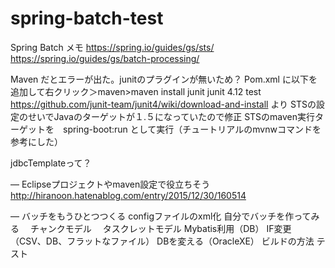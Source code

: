 # spring-batch-test

Spring Batch メモ
https://spring.io/guides/gs/sts/
https://spring.io/guides/gs/batch-processing/

Maven だとエラーが出た。junitのプラグインが無いため？
Pom.xml に以下を追加して右クリック＞maven>maven install
        <dependency>
  <groupId>junit</groupId>
  <artifactId>junit</artifactId>
  <version>4.12</version>
  <scope>test</scope>
</dependency>
https://github.com/junit-team/junit4/wiki/download-and-install  より
STSの設定のせいでJavaのターゲットが１.５になっていたので修正
STSのmaven実行ターゲットを　spring-boot:run として実行（チュートリアルのmvnwコマンドを参考にした）

jdbcTemplateって？


—
Eclipseプロジェクトやmaven設定で役立ちそう
http://hiranoon.hatenablog.com/entry/2015/12/30/160514


—
バッチをもうひとつつくる
configファイルのxml化
自分でバッチを作ってみる
　チャンクモデル
　タスクレットモデル
Mybatis利用（DB）
IF変更（CSV、DB、フラットなファイル）
DBを変える（OracleXE）
ビルドの方法
テスト


